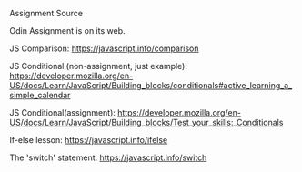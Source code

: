 Assignment Source

Odin Assignment is on its web.

JS Comparison: https://javascript.info/comparison 

JS Conditional (non-assignment, just example): https://developer.mozilla.org/en-US/docs/Learn/JavaScript/Building_blocks/conditionals#active_learning_a_simple_calendar 

JS Conditional(assignment): https://developer.mozilla.org/en-US/docs/Learn/JavaScript/Building_blocks/Test_your_skills:_Conditionals

If-else lesson: https://javascript.info/ifelse

The 'switch' statement: https://javascript.info/switch 